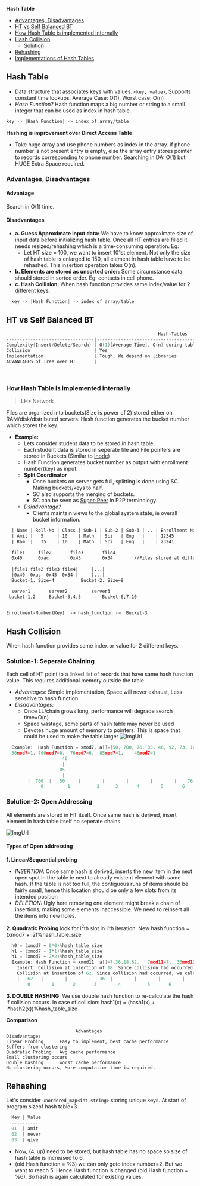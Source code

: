 **Hash Table**
- [Advantages, Disadvantages](#adv)
- [HT vs Self Balanced BT](#vs)
- [How Hash Table is implemented internally](#int)
- [Hash Collision](#hc)
  - [Solution](#sol)
- [Rehashing](#re)
- [Implementations of Hash Tables](Implementations)

## Hash Table
- Data structure that associates keys with values. `<key, value>`, Supports constant time lookups. Average Case: O(1), Worst case: O(n)
- *Hash Function?* Hash function maps a big number or string to a small integer that can be used as index in hash table.
```c
key -> |Hash Function| -> index of array/table
```
**Hashing is improvement over Direct Access Table**
- Take huge array and use phone numbers as index in the array. if phone number is not present entry is empty, else the array entry stores pointer to records corresponding to phone number. Searching in DA: O(1) but HUGE Extra Space required.

<a name=adv></a>
### Advantages, Disadvantages
#### Advantage
Search in O(1) time.

#### Disadvantages
- **a. Guess Approximate input data:** We have to know approximate size of input data before initializing hash table. Once all HT entries are filled it needs resized/rehashing which is a time-consuming operation. Eg:
  - Let HT size = 100, we want to  insert 101st element. Not only the size of hash table is enlarged to 150, all element in hash table have to be rehashed. This insertion operation takes O(n).
- **b. Elements are stored as unsorted order:** Some circumstance data should stored in sorted order. Eg: contacts in cell phone.
- **c. Hash Collision:** When hash function provides same index/value for 2 different keys.
```c
  key -> |Hash Function| -> index of array/table
```

<a name=vs></a>
## HT vs Self Balanced BT
```c
                                                         Hash-Tables            |        Self-Balancing BT
---------------------------------|----------------------------------------------|----------------------------------
Complexity(Insert/Delete/Search) | O(1)[Average Time], O(n) during table resize | O(log n)[guaranteed all times].
Collision                        | Yes                                          | never
Implementation                   | Tough, We depend on libraries                | Easy, we can implement our own customized BST
ADVANTAGES of Tree over HT       |                                              | 1. Data can be retrieved in sorted order. inorder-traversal: O(n)
                                                                                | 2. lowest, biggest element finding: easy
                                                                                | 3. No need to guess size of input data.
```

<a name=int></a>
### How Hash Table is implemented internally
> LH* Network

Files are organized into buckets(Size is power of 2) stored either on RAM/disk/distributed servers. Hash function generates the bucket number which stores the key.
- **Example:**
  - Lets consider student data to be stored in hash table.
  - Each student data is stored in seperate file and File pointers are stored in Buckets (Similar to [Inode](/Operating_Systems/Linux/FileSystem/I_Node_IndexNode.md))
  - Hash Function generates bucket number as output with enrollment number(key) as input.
  - **Split Coordinator**
    - Once buckets on server gets full, splitting is done using SC. Making buckets/keys to half.
    - SC also supports the merging of buckets.
    - SC can be seen as [Super-Peer](/System-Design/Concepts/Terms) in P2P terminology.
  - *Dsiadvantage?* 
    - Clients maintain views to the global system state, ie overall bucket information.
```html
  | Name | Roll-No | Class | Sub-1 | Sub-2 | Sub-3 | .. | Enrollment No(Unique Key) |
  | Amit |   5     | 10    | Math  | Sci   | Eng   |    | 12345                     | <- File-1
  | Ram  |   35    | 10    | Math  | Sci   | Eng   |    | 23241                     | <- File-2
  
  file1		file2		file3		file4
  0x40		0xac		0x45		0x34		//Files stored at different addresses
  
  |file1 file2 file3 file4|		|...|
  |0x40  0xac  0x45  0x34 |		|...|
  Bucket-1. Size=4			Bucket-2. Size=8

  server1		server2			server3
 bucket-1,2		Bucket-3,4,5		Bucket-6,7,10


Enrollment-Number(Key)  -> hash_function ->  Bucket-3
```

<a name=hc></a>
## Hash Collision
When hash function provides same index or value for 2 different keys.
<a name=sc></a>
### Solution-1: Seperate Chaining
Each cell of HT point to a linked list of records that have same hash function value. This requires additional memory outside the table.
- *Advantages:* Simple implementation, Space will never exhaust, Less sensitive to hash function
- *Disadvantages:*
  - Once LL/chain grows long, performance will degrade search time=O(n)
  - Space wastage, some parts of hash table may never be used
  - Devotes huge amount of memory to pointers. This is space that could be used to make the table larger
![ImgUrl](https://i.ibb.co/XWZfxwX/chain.png)        
```c
  Example:  Hash Function = xmod7, a[]={50, 700, 76, 85, 46, 92, 73, 10}        
  50mod7=1, 700mod7=0,  76mod7=6,  85mod7=1,    46mod7=1
                     46
                     |
                    85
                     |
        |  700  |   50     |        |        |        |        |    76    |        Hash Table
             0         1          2      3       4        5       6
```

### Solution-2: Open Addressing  
All elements are stored in HT itself. Once same hash is derived, insert element in hash table itself no seperate chains.

![ImgUrl](https://i.ibb.co/b7Qnkh2/oa.png)

#### Types of Open addressing
**1. Linear/Sequential probing**
- *INSERTION*: Once same hash is derived, inserts the new item in the next open spot in the table ie next to already existent element with same hash. If the table is not too full, the contiguous runs of items should be fairly small, hence this location should be only a few slots from its intended position
- *DELETION:* Ugly here removing one element might break a chain of insertions, making some elements inaccessible. We need to reinsert all the items into new holes.
  
**2. Quadratic Probing**
look for i<sup>2</sup>th slot in i'th iteration. New hash function = (xmod7 + i2)%hash_table_size
```c
  h0 = (xmod7 + 0*0)%hash_table_size
  h1 = (xmod7 + 1*1)%hash_table_size
  h1 = (xmod7 + 2*2)%hash_table_size
  Example: Hash Function = xmod11  a[]=7,36,18,62.   7mod11=7,  36mod11=3,  18mod11=7,  62mod11=7
    Insert: Collision at insertion of 18. Since collision had occurred, we calculate h1 = (18mod11 + 1*1 = 8)
    Collision at insertion of 62. Since collision had occurred, we calculate h1 = (18mod11 + 1*1 = 8) which is occupied.  We calculate h2= (62mod11+ 2*2 = 11). This goes to index 0. And we insert.
    |   62   |        |        |   36  |        |        |        |    7     |   18     |        |        |
        0        1       2       3        4          5       6         7          8        9        10
```

**3. DOUBLE HASHING:** We use double hash function to re-calculate the hash if collision occurs.  In case of collision: hash1(x) = (hash1(x) + i*hash2(x))%hash_table_size

**Comparison**
```
                          Advantages                                     Disadvantages
Linear Probing      Easy to implement, best cache performance        Suffers from clustering
Quadratic Probing   Avg cache performance                            Small clustering occurs
Double hashing      worst cache performance                          No clustering occurs, More computation time is required.
```

<a name=re></a>
## Rehashing
Let's consider `unordered_map<int,string>` storing unique keys. At start of program sizeof hash table=3
```c
  Key | Value
  ----------
  01  | amit
  02  | never
  03  | give
```
- Now, (4, up) need to be stored, but hash table has no space so size of hash table is increased to 6. 
- (old Hash function = %3) we can only goto index number=2. But we want to reach 5. Hence Hash function is changed (old Hash function = %6). So hash is again calculated for existing values.

